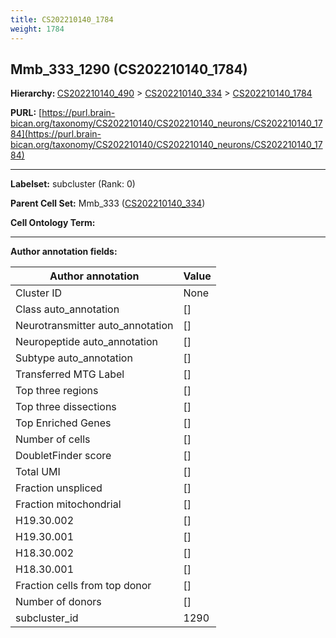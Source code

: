 ```yaml
---
title: CS202210140_1784
weight: 1784
---
```

## Mmb_333_1290 (CS202210140_1784)
<b>Hierarchy: </b>
[CS202210140_490](../CS202210140_490) >
[CS202210140_334](../CS202210140_334) >
[CS202210140_1784](../CS202210140_1784)

**PURL:** [https://purl.brain-bican.org/taxonomy/CS202210140/CS202210140_neurons/CS202210140_1784](https://purl.brain-bican.org/taxonomy/CS202210140/CS202210140_neurons/CS202210140_1784)

---


**Labelset:** subcluster (Rank: 0)

**Parent Cell Set:** Mmb_333 ([CS202210140_334](../CS202210140_334))



**Cell Ontology Term:** 

[MARKER GENES.]: #


---

[TRANSFERRED ANNOTATIONS.]: #


[AUTHOR ANNOTATION FIELDS.]: #


**Author annotation fields:**

| Author annotation | Value |
|-------------------|-------|
|Cluster ID|None|
|Class auto_annotation|[]|
|Neurotransmitter auto_annotation|[]|
|Neuropeptide auto_annotation|[]|
|Subtype auto_annotation|[]|
|Transferred MTG Label|[]|
|Top three regions|[]|
|Top three dissections|[]|
|Top Enriched Genes|[]|
|Number of cells|[]|
|DoubletFinder score|[]|
|Total UMI|[]|
|Fraction unspliced|[]|
|Fraction mitochondrial|[]|
|H19.30.002|[]|
|H19.30.001|[]|
|H18.30.002|[]|
|H18.30.001|[]|
|Fraction cells from top donor|[]|
|Number of donors|[]|
|subcluster_id|1290|
